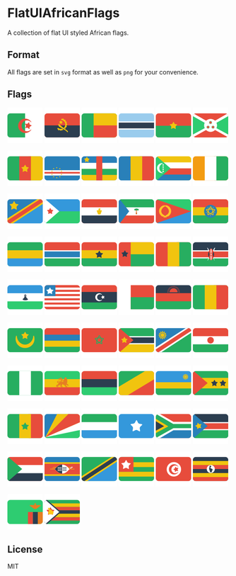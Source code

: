 # FlatUIAfricanFlags
A collection of flat UI styled African flags.

## Format

All flags are set in `svg` format as well as `png` for your convenience.

## Flags

![algeria](Flags/png80/algeria.png) ![angola](Flags/png80/angola.png) ![benin](Flags/png80/benin.png) ![botswana](Flags/png80/botswana.png) ![burkina-faso](Flags/png80/burkina-faso.png) ![burundi](Flags/png80/burundi.png)

![cameroon](Flags/png80/cameroon.png) ![cape-verde](Flags/png80/cape-verde.png) ![central-african-republic](Flags/png80/central-african-republic.png) ![chad](Flags/png80/chad.png) ![comoros](Flags/png80/comoros.png) ![cote-d'Ivoire](Flags/png80/cote-d'Ivoire.png) 

![democratic-republic-of-congo](Flags/png80/democratic-republic-of-congo.png) ![djibouti](Flags/png80/djibouti.png) ![egypt](Flags/png80/egypt.png) ![equatorial-guinea](Flags/png80/equatorial-guinea.png) ![eritrea](Flags/png80/eritrea.png) ![ethiopia](Flags/png80/ethiopia.png)

![gabon](Flags/png80/gabon.png) ![gambia](Flags/png80/gambia.png) ![ghana](Flags/png80/ghana.png) ![guinea-bissau](Flags/png80/guinea-bissau.png) ![guinea](Flags/png80/guinea.png) ![kenya](Flags/png80/kenya.png)

![lesothos](Flags/png80/lesothos.png) ![liberia](Flags/png80/liberia.png) ![libya](Flags/png80/libya.png) ![madagascar](Flags/png80/madagascar.png) ![malawi](Flags/png80/malawi.png) ![mali](Flags/png80/mali.png)

![mauritania](Flags/png80/mauritania.png) ![mauritius](Flags/png80/mauritius.png) ![morocco](Flags/png80/morocco.png) ![mozambique](Flags/png80/mozambique.png) ![namibia](Flags/png80/namibia.png) ![niger](Flags/png80/niger.png) 

![nigeria](Flags/png80/nigeria.png) ![old-ethiopia](Flags/png80/old-ethiopia.png) ![pan-african](Flags/png80/pan-african.png) ![republic-of-congo](Flags/png80/republic-of-congo.png) ![rwanda](Flags/png80/rwanda.png) ![sao-tome](Flags/png80/sao-tome.png)

![senegal](Flags/png80/senegal.png) ![seychelles](Flags/png80/seychelles.png) ![sierra-leone](Flags/png80/sierra-leone.png) ![somalia](Flags/png80/somalia.png) ![south-africa](Flags/png80/south-africa.png) ![south-sudan](Flags/png80/south-sudan.png)

![sudan](Flags/png80/sudan.png) ![swaziland](Flags/png80/swaziland.png) ![tanzania](Flags/png80/tanzania.png) ![togo](Flags/png80/togo.png) ![tunisia](Flags/png80/tunisia.png) ![uganda](Flags/png80/uganda.png)

![zambia](Flags/png80/zambia.png)  ![zimbabwe](Flags/png80/zimbabwe.png)

## License
MIT
